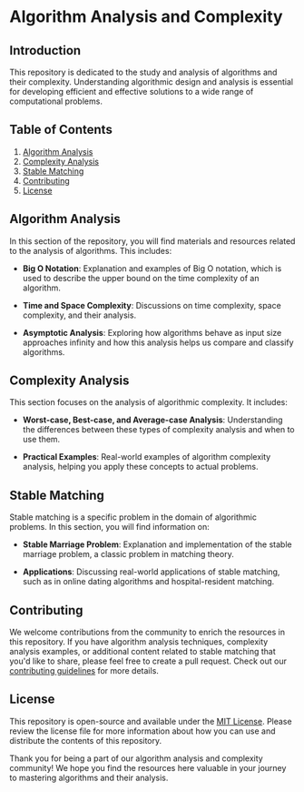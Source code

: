 # Algorithm Analysis and Complexity

## Introduction
This repository is dedicated to the study and analysis of algorithms and their complexity. Understanding algorithmic design and analysis is essential for developing efficient and effective solutions to a wide range of computational problems.

## Table of Contents
1. [Algorithm Analysis](#algorithm-analysis)
2. [Complexity Analysis](#complexity-analysis)
3. [Stable Matching](#stable-matching)
4. [Contributing](#contributing)
5. [License](#license)

## Algorithm Analysis
In this section of the repository, you will find materials and resources related to the analysis of algorithms. This includes:

- **Big O Notation**: Explanation and examples of Big O notation, which is used to describe the upper bound on the time complexity of an algorithm.

- **Time and Space Complexity**: Discussions on time complexity, space complexity, and their analysis.

- **Asymptotic Analysis**: Exploring how algorithms behave as input size approaches infinity and how this analysis helps us compare and classify algorithms.

## Complexity Analysis
This section focuses on the analysis of algorithmic complexity. It includes:

- **Worst-case, Best-case, and Average-case Analysis**: Understanding the differences between these types of complexity analysis and when to use them.


- **Practical Examples**: Real-world examples of algorithm complexity analysis, helping you apply these concepts to actual problems.

## Stable Matching
Stable matching is a specific problem in the domain of algorithmic problems. In this section, you will find information on:

- **Stable Marriage Problem**: Explanation and implementation of the stable marriage problem, a classic problem in matching theory.

- **Applications**: Discussing real-world applications of stable matching, such as in online dating algorithms and hospital-resident matching.

## Contributing
We welcome contributions from the community to enrich the resources in this repository. If you have algorithm analysis techniques, complexity analysis examples, or additional content related to stable matching that you'd like to share, please feel free to create a pull request. Check out our [contributing guidelines](CONTRIBUTING.md) for more details.

## License
This repository is open-source and available under the [MIT License](LICENSE). Please review the license file for more information about how you can use and distribute the contents of this repository.

Thank you for being a part of our algorithm analysis and complexity community! We hope you find the resources here valuable in your journey to mastering algorithms and their analysis.
